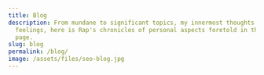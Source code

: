 ```yaml
---
title: Blog
description: From mundane to significant topics, my innermost thoughts and
  feelings, here is Rap's chronicles of personal aspects foretold in this blog
  page.
slug: blog
permalink: /blog/
image: /assets/files/seo-blog.jpg
---
```


